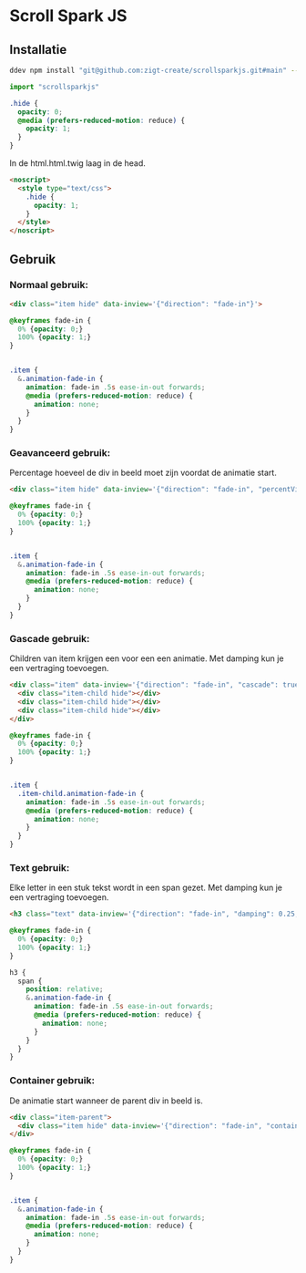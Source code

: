 # Scroll Spark JS

## Installatie
```bash
ddev npm install "git@github.com:zigt-create/scrollsparkjs.git#main" --save
```

```js
import "scrollsparkjs"
```

```scss
.hide {
  opacity: 0;
  @media (prefers-reduced-motion: reduce) {
    opacity: 1;
  }
}
```

In de html.html.twig laag in de head.
```html
<noscript>
  <style type="text/css">
    .hide {
      opacity: 1;
    }
  </style>
</noscript>
```

## Gebruik

### Normaal gebruik:
```html
<div class="item hide" data-inview='{"direction": "fade-in"}'>
```

```scss
@keyframes fade-in {
  0% {opacity: 0;}
  100% {opacity: 1;}
}


.item {
  &.animation-fade-in {
    animation: fade-in .5s ease-in-out forwards;
    @media (prefers-reduced-motion: reduce) {
      animation: none;
    }
  }
}
```

### Geavanceerd gebruik:
Percentage hoeveel de div in beeld moet zijn voordat de animatie start.

```html
<div class="item hide" data-inview='{"direction": "fade-in", "percentVisible": 0, "percentVisibleMobile": 20}'>
```

```scss
@keyframes fade-in {
  0% {opacity: 0;}
  100% {opacity: 1;}
}


.item {
  &.animation-fade-in {
    animation: fade-in .5s ease-in-out forwards;
    @media (prefers-reduced-motion: reduce) {
      animation: none;
    }
  }
}
```

### Gascade gebruik:
Children van item krijgen een voor een een animatie.
Met damping kun je een vertraging toevoegen.

```html
<div class="item" data-inview='{"direction": "fade-in", "cascade": true, "damping": 0.25}'>
  <div class="item-child hide"></div>
  <div class="item-child hide"></div>
  <div class="item-child hide"></div>
</div>
```

```scss
@keyframes fade-in {
  0% {opacity: 0;}
  100% {opacity: 1;}
}


.item {
  .item-child.animation-fade-in {
    animation: fade-in .5s ease-in-out forwards;
    @media (prefers-reduced-motion: reduce) {
      animation: none;
    }
  }
}
```

### Text gebruik:
Elke letter in een stuk tekst wordt in een span gezet.
Met damping kun je een vertraging toevoegen.

```html
<h3 class="text" data-inview='{"direction": "fade-in", "damping": 0.25, "text": true}'>Tekst</h3>
```

```scss
@keyframes fade-in {
  0% {opacity: 0;}
  100% {opacity: 1;}
}

h3 {
  span {
    position: relative;
    &.animation-fade-in {
      animation: fade-in .5s ease-in-out forwards;
      @media (prefers-reduced-motion: reduce) {
        animation: none;
      }
    }
  }
}
```

### Container gebruik:
De animatie start wanneer de parent div in beeld is.

```html
<div class="item-parent">
  <div class="item hide" data-inview='{"direction": "fade-in", "container": ".item-parent"}'></div>
</div>
```

```scss
@keyframes fade-in {
  0% {opacity: 0;}
  100% {opacity: 1;}
}


.item {
  &.animation-fade-in {
    animation: fade-in .5s ease-in-out forwards;
    @media (prefers-reduced-motion: reduce) {
      animation: none;
    }
  }
}
```